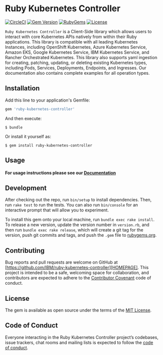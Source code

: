 # Ruby Kubernetes Controller

[![CircleCI](https://circleci.com/gh/IBM/ruby-kubernetes-controller.svg?style=svg)](https://circleci.com/gh/IBM/ruby-kubernetes-controller) [![Gem Version](https://badge.fury.io/rb/ruby-kubernetes-controller.svg)](https://badge.fury.io/rb/ruby-kubernetes-controller) [![RubyGems](https://img.shields.io/gem/dt/ruby-kubernetes-controller.svg?color=FF502A&label=Gem%20Downloads&style=popout)](https://rubygems.org/gems/ruby-kubernetes-controller) [![License](https://img.shields.io/github/license/ibm/ruby-kubernetes-controller.svg)](https://github.com/IBM/ruby-kubernetes-controller/blob/master/LICENSE.txt) 

`Ruby Kubernetes Controller` is a Client-Side library which allows users to 
interact with core Kubernetes APIs natively from within their 
Ruby applications. This library is compatible with all leading Kubernetes 
Instances, including OpenShift Kubernetes, Azure Kubernetes Service, 
Amazon EKS, Google Kubernetes Service, IBM Kubernetes Service, and Rancher 
Orchestrated Kubernetes. This library also supports yaml ingestion 
for creating, patching, updating, or deleting existing Kubernetes 
types, including Pods, Services, Deployments, Endpoints, and Ingresses. 
Our documentation also contains complete examples for all operation types.

## Installation

Add this line to your application's Gemfile:

```ruby
gem 'ruby-kubernetes-controller'
```

And then execute:

    $ bundle

Or install it yourself as:

    $ gem install ruby-kubernetes-controller

## Usage

#### For usage instructions please see our [Documentation][DOCUMENTATION]

## Development

After checking out the repo, run `bin/setup` to install dependencies. Then, run `rake test` to run the tests. You can also run `bin/console` for an interactive prompt that will allow you to experiment.

To install this gem onto your local machine, run `bundle exec rake install`. To release a new version, update the version number in `version.rb`, and then run `bundle exec rake release`, which will create a git tag for the version, push git commits and tags, and push the `.gem` file to [rubygems.org](https://rubygems.org).

## Contributing

Bug reports and pull requests are welcome on GitHub at [https://github.com/IBM/ruby-kubernetes-controller][HOMEPAGE]. This project is intended to be a safe, welcoming space for collaboration, and contributors are expected to adhere to the [Contributor Covenant](http://contributor-covenant.org) code of conduct.

## License

The gem is available as open source under the terms of the [MIT License](https://opensource.org/licenses/MIT).

## Code of Conduct

Everyone interacting in the Ruby Kubernetes Controller project’s codebases, issue trackers, chat rooms and mailing lists is expected to follow the [code of conduct](https://github.com/[USERNAME]/rubykubernetescontroller/blob/master/CODE_OF_CONDUCT.md).

[HOMEPAGE]: https://github.com/IBM/ruby-kubernetes-controller
[DOCUMENTATION]: https://github.com/IBM/ruby-kubernetes-controller/blob/master/Documentation/DOCUMENTATION.md